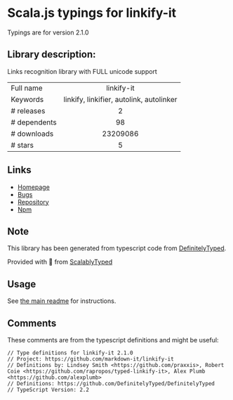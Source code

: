 
# Scala.js typings for linkify-it

Typings are for version 2.1.0

## Library description:
Links recognition library with FULL unicode support

|                    |                 |
| ------------------ | :-------------: |
| Full name          | linkify-it |
| Keywords           | linkify, linkifier, autolink, autolinker |
| # releases         | 2 |
| # dependents       | 98 |
| # downloads        | 23209086 |
| # stars            | 5 |

## Links
- [Homepage](https://github.com/markdown-it/linkify-it#readme)
- [Bugs](https://github.com/markdown-it/linkify-it/issues)
- [Repository](https://github.com/markdown-it/linkify-it)
- [Npm](https://www.npmjs.com/package/linkify-it)
    


## Note
This library has been generated from typescript code from [DefinitelyTyped](https://definitelytyped.org).

Provided with :purple_heart: from [ScalablyTyped](https://github.com/oyvindberg/ScalablyTyped)

## Usage
See [the main readme](../../readme.md) for instructions.

## Comments

These comments are from the typescript definitions and might be useful:
```
// Type definitions for linkify-it 2.1.0
// Project: https://github.com/markdown-it/linkify-it
// Definitions by: Lindsey Smith <https://github.com/praxxis>, Robert Coie <https://github.com/rapropos/typed-linkify-it>, Alex Plumb <https://github.com/alexplumb>
// Definitions: https://github.com/DefinitelyTyped/DefinitelyTyped
// TypeScript Version: 2.2

```

